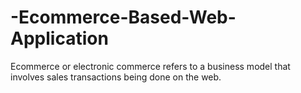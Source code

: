 # -Ecommerce-Based-Web-Application
Ecommerce or electronic commerce refers to a business model that involves sales transactions being done on the web.
